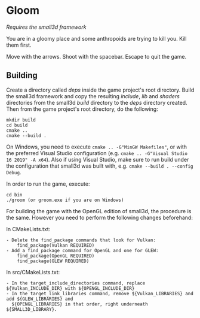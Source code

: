 Gloom
=====

*Requires the small3d framework*

You are in a gloomy place and some anthropoids are trying to kill you.
Kill them first.

Move with the arrows. Shoot with the spacebar. Escape to quit the game.

Building
--------
Create a directory called *deps* inside the game project's root directory.
Build the small3d framework and copy the resulting *include*, *lib* and *shaders* directories from the small3d *build* directory to the *deps* directory created. Then from the game project's root directory, do the following:
	
	mkdir build
    cd build
    cmake ..
    cmake --build .
	
On Windows, you need to execute `cmake .. -G"MinGW Makefiles"`, or with the preferred Visual Studio configuration (e.g. `cmake .. -G"Visual Studio 16 2019" -A x64`). Also if using Visual Studio, make sure to run build under the configuration that small3d was built with, e.g. `cmake --build . --config Debug`.

In order to run the game, execute:
	
	cd bin
	./groom (or groom.exe if you are on Windows)
	
For building the game with the OpenGL edition of small3d, the procedure is the same. However you need to perform the following changes beforehand:

In CMakeLists.txt:

	- Delete the find_package commands that look for Vulkan:
		find_package(Vulkan REQUIRED)
	- Add a find_package command for OpenGL and one for GLEW:
		find_package(OpenGL REQUIRED)
		find_package(GLEW REQUIRED)
	
In src/CMakeLists.txt:

	- In the target_include_directories command, replace ${Vulkan_INCLUDE_DIR} with ${OPENGL_INCLUDE_DIR}
	- In the target_link_libraries command, remove ${Vulkan_LIBRARIES} and add ${GLEW_LIBRARIES} and
	  ${OPENGL_LIBRARIES} in that order, right underneath ${SMALL3D_LIBRARY}.
